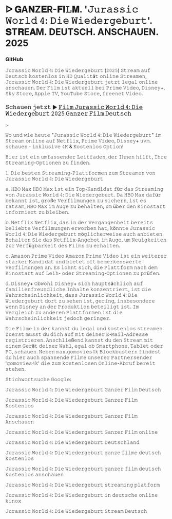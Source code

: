 # ᐅ 𝐆A𝐍Z𝐄R-𝐅𝐈𝙻𝐌. '𝙹𝚞𝚛𝚊𝚜𝚜𝚒𝚌 𝚆𝚘𝚛𝚕𝚍 𝟺: 𝙳𝚒𝚎 𝚆𝚒𝚎𝚍𝚎𝚛𝚐𝚎𝚋𝚞𝚛𝚝'. 𝐒T𝐑E𝐀M. DEUTSCH. ANSCHAUEN. 2025

### GitHub

𝙹𝚞𝚛𝚊𝚜𝚜𝚒𝚌 𝚆𝚘𝚛𝚕𝚍 𝟺: 𝙳𝚒𝚎 𝚆𝚒𝚎𝚍𝚎𝚛𝚐𝚎𝚋𝚞𝚛𝚝 (𝟸𝟶𝟸𝟻) 𝚂𝚝𝚛𝚎𝚊𝚖 𝚊𝚞𝚏 𝙳𝚎𝚞𝚝𝚜𝚌𝚑 𝚔𝚘𝚜𝚝𝚎𝚗𝚕𝚘𝚜 𝚒𝚗 𝙷𝙳 𝚀𝚞𝚊𝚕𝚒𝚝ä𝚝 𝚘𝚗𝚕𝚒𝚗𝚎 𝚂𝚝𝚛𝚎𝚊𝚖𝚎𝚗, 𝙹𝚞𝚛𝚊𝚜𝚜𝚒𝚌 𝚆𝚘𝚛𝚕𝚍 𝟺: 𝙳𝚒𝚎 𝚆𝚒𝚎𝚍𝚎𝚛𝚐𝚎𝚋𝚞𝚛𝚝 𝚓𝚎𝚝𝚣𝚝 𝚕𝚎𝚐𝚊𝚕 𝚘𝚗𝚕𝚒𝚗𝚎 𝚊𝚗𝚜𝚌𝚑𝚊𝚞𝚎𝚗. 𝙳𝚎𝚛 𝙵𝚒𝚕𝚖 𝚒𝚜𝚝 𝚊𝚔𝚝𝚞𝚎𝚕𝚕 𝚋𝚎𝚒 𝙿𝚛𝚒𝚖𝚎 𝚅𝚒𝚍𝚎𝚘, 𝙳𝚒𝚜𝚗𝚎𝚢+, 𝚂𝚔𝚢 𝚂𝚝𝚘𝚛𝚎, 𝙰𝚙𝚙𝚕𝚎 𝚃𝚅, 𝚈𝚘𝚞𝚃𝚞𝚋𝚎 𝚂𝚝𝚘𝚛𝚎, 𝚏𝚛𝚎𝚎𝚗𝚎𝚝 𝚅𝚒𝚍𝚎𝚘.

### 𝚂𝚌𝚑𝚊𝚞𝚎𝚗 𝚓𝚎𝚝𝚣𝚝 ▶ [𝙵𝚒𝚕𝚖 𝙹𝚞𝚛𝚊𝚜𝚜𝚒𝚌 𝚆𝚘𝚛𝚕𝚍 𝟺: 𝙳𝚒𝚎 𝚆𝚒𝚎𝚍𝚎𝚛𝚐𝚎𝚋𝚞𝚛𝚝 𝟸𝟶𝟸𝟻 𝙶𝚊𝚗𝚣𝚎𝚛 𝙵𝚒𝚕𝚖 𝙳𝚎𝚞𝚝𝚜𝚌𝚑](https://tinyurl.com/4dazwh2w)

:-

𝚆𝚘 𝚞𝚗𝚍 𝚠𝚒𝚎 𝚑𝚎𝚞𝚝𝚎 "𝙹𝚞𝚛𝚊𝚜𝚜𝚒𝚌 𝚆𝚘𝚛𝚕𝚍 𝟺: 𝙳𝚒𝚎 𝚆𝚒𝚎𝚍𝚎𝚛𝚐𝚎𝚋𝚞𝚛𝚝" 𝚒𝚖 𝚂𝚝𝚛𝚎𝚊𝚖 𝚘𝚗𝚕𝚒𝚗𝚎 𝚊𝚞𝚏 𝙽𝚎𝚝𝚏𝚕𝚒𝚡, 𝙿𝚛𝚒𝚖𝚎 𝚅𝚒𝚍𝚎𝚘, 𝙳𝚒𝚜𝚗𝚎𝚢+ 𝚞𝚟𝚖. 𝚜𝚌𝚑𝚊𝚞𝚎𝚗 - 𝚒𝚗𝚔𝚕𝚞𝚜𝚒𝚟𝚎 𝟺𝙺 & 𝙺𝚘𝚜𝚝𝚎𝚗𝚕𝚘𝚜 𝙾𝚙𝚝𝚒𝚘𝚗!

𝙷𝚒𝚎𝚛 𝚒𝚜𝚝 𝚎𝚒𝚗 𝚞𝚖𝚏𝚊𝚜𝚜𝚎𝚗𝚍𝚎𝚛 𝙻𝚎𝚒𝚝𝚏𝚊𝚍𝚎𝚗, 𝚍𝚎𝚛 𝙸𝚑𝚗𝚎𝚗 𝚑𝚒𝚕𝚏𝚝, 𝙸𝚑𝚛𝚎 𝚂𝚝𝚛𝚎𝚊𝚖𝚒𝚗𝚐-𝙾𝚙𝚝𝚒𝚘𝚗𝚎𝚗 𝚣𝚞 𝚏𝚒𝚗𝚍𝚎𝚗.

𝟷. 𝙳𝚒𝚎 𝚋𝚎𝚜𝚝𝚎𝚗 𝚂𝚝𝚛𝚎𝚊𝚖𝚒𝚗𝚐-𝙿𝚕𝚊𝚝𝚝𝚏𝚘𝚛𝚖𝚎𝚗 𝚣𝚞𝚖 𝚂𝚝𝚛𝚎𝚊𝚖𝚎𝚗 𝚟𝚘𝚗 𝙹𝚞𝚛𝚊𝚜𝚜𝚒𝚌 𝚆𝚘𝚛𝚕𝚍 𝟺: 𝙳𝚒𝚎 𝚆𝚒𝚎𝚍𝚎𝚛𝚐𝚎𝚋𝚞𝚛𝚝

𝚊. 𝙷𝙱𝙾 𝙼𝚊𝚡
𝙷𝙱𝙾 𝙼𝚊𝚡 𝚒𝚜𝚝 𝚎𝚒𝚗 𝚃𝚘𝚙-𝙺𝚊𝚗𝚍𝚒𝚍𝚊𝚝 𝚏ü𝚛 𝚍𝚊𝚜 𝚂𝚝𝚛𝚎𝚊𝚖𝚒𝚗𝚐 𝚟𝚘𝚗 𝙹𝚞𝚛𝚊𝚜𝚜𝚒𝚌 𝚆𝚘𝚛𝚕𝚍 𝟺: 𝙳𝚒𝚎 𝚆𝚒𝚎𝚍𝚎𝚛𝚐𝚎𝚋𝚞𝚛𝚝. 𝙳𝚊 𝙷𝙱𝙾 𝙼𝚊𝚡 𝚍𝚊𝚏ü𝚛 𝚋𝚎𝚔𝚊𝚗𝚗𝚝 𝚒𝚜𝚝, 𝚐𝚛𝚘ß𝚎 𝚅𝚎𝚛𝚏𝚒𝚕𝚖𝚞𝚗𝚐𝚎𝚗 𝚣𝚞 𝚜𝚒𝚌𝚑𝚎𝚛𝚗, 𝚒𝚜𝚝 𝚎𝚜 𝚛𝚊𝚝𝚜𝚊𝚖, 𝙷𝙱𝙾 𝙼𝚊𝚡 𝚒𝚖 𝙰𝚞𝚐𝚎 𝚣𝚞 𝚋𝚎𝚑𝚊𝚕𝚝𝚎𝚗, 𝚞𝚖 ü𝚋𝚎𝚛 𝚍𝚎𝚗 𝙺𝚒𝚗𝚘𝚜𝚝𝚊𝚛𝚝 𝚒𝚗𝚏𝚘𝚛𝚖𝚒𝚎𝚛𝚝 𝚣𝚞 𝚋𝚕𝚎𝚒𝚋𝚎𝚗.

𝚋. 𝙽𝚎𝚝𝚏𝚕𝚒𝚡
𝙽𝚎𝚝𝚏𝚕𝚒𝚡, 𝚍𝚊𝚜 𝚒𝚗 𝚍𝚎𝚛 𝚅𝚎𝚛𝚐𝚊𝚗𝚐𝚎𝚗𝚑𝚎𝚒𝚝 𝚋𝚎𝚛𝚎𝚒𝚝𝚜 𝚋𝚎𝚕𝚒𝚎𝚋𝚝𝚎 𝚅𝚎𝚛𝚏𝚒𝚕𝚖𝚞𝚗𝚐𝚎𝚗 𝚎𝚛𝚠𝚘𝚛𝚋𝚎𝚗 𝚑𝚊𝚝, 𝚔ö𝚗𝚗𝚝𝚎 𝙹𝚞𝚛𝚊𝚜𝚜𝚒𝚌 𝚆𝚘𝚛𝚕𝚍 𝟺: 𝙳𝚒𝚎 𝚆𝚒𝚎𝚍𝚎𝚛𝚐𝚎𝚋𝚞𝚛𝚝 𝚖ö𝚐𝚕𝚒𝚌𝚑𝚎𝚛𝚠𝚎𝚒𝚜𝚎 𝚊𝚞𝚌𝚑 𝚊𝚗𝚋𝚒𝚎𝚝𝚎𝚗. 𝙱𝚎𝚑𝚊𝚕𝚝𝚎𝚗 𝚂𝚒𝚎 𝚍𝚊𝚜 𝙽𝚎𝚝𝚏𝚕𝚒𝚡-𝙰𝚗𝚐𝚎𝚋𝚘𝚝 𝚒𝚖 𝙰𝚞𝚐𝚎, 𝚞𝚖 𝙽𝚎𝚞𝚒𝚐𝚔𝚎𝚒𝚝𝚎𝚗 𝚣𝚞𝚛 𝚅𝚎𝚛𝚏ü𝚐𝚋𝚊𝚛𝚔𝚎𝚒𝚝 𝚍𝚎𝚜 𝙵𝚒𝚕𝚖𝚜 𝚣𝚞 𝚎𝚛𝚑𝚊𝚕𝚝𝚎𝚗.

𝚌. 𝙰𝚖𝚊𝚣𝚘𝚗 𝙿𝚛𝚒𝚖𝚎 𝚅𝚒𝚍𝚎𝚘
𝙰𝚖𝚊𝚣𝚘𝚗 𝙿𝚛𝚒𝚖𝚎 𝚅𝚒𝚍𝚎𝚘 𝚒𝚜𝚝 𝚎𝚒𝚗 𝚠𝚎𝚒𝚝𝚎𝚛𝚎𝚛 𝚜𝚝𝚊𝚛𝚔𝚎𝚛 𝙺𝚊𝚗𝚍𝚒𝚍𝚊𝚝 𝚞𝚗𝚍 𝚋𝚒𝚎𝚝𝚎𝚝 𝚘𝚏𝚝 𝚋𝚎𝚖𝚎𝚛𝚔𝚎𝚗𝚜𝚠𝚎𝚛𝚝𝚎 𝚅𝚎𝚛𝚏𝚒𝚕𝚖𝚞𝚗𝚐𝚎𝚗 𝚊𝚗. 𝙴𝚜 𝚕𝚘𝚑𝚗𝚝 𝚜𝚒𝚌𝚑, 𝚍𝚒𝚎 𝙿𝚕𝚊𝚝𝚝𝚏𝚘𝚛𝚖 𝚗𝚊𝚌𝚑 𝚍𝚎𝚖 𝙺𝚒𝚗𝚘𝚜𝚝𝚊𝚛𝚝 𝚊𝚞𝚏 𝙻𝚎𝚒𝚑- 𝚘𝚍𝚎𝚛 𝚂𝚝𝚛𝚎𝚊𝚖𝚒𝚗𝚐-𝙾𝚙𝚝𝚒𝚘𝚗𝚎𝚗 𝚣𝚞 𝚙𝚛ü𝚏𝚎𝚗.

𝚍. 𝙳𝚒𝚜𝚗𝚎𝚢+
𝙾𝚋𝚠𝚘𝚑𝚕 𝙳𝚒𝚜𝚗𝚎𝚢+ 𝚜𝚒𝚌𝚑 𝚑𝚊𝚞𝚙𝚝𝚜ä𝚌𝚑𝚕𝚒𝚌𝚑 𝚊𝚞𝚏 𝚏𝚊𝚖𝚒𝚕𝚒𝚎𝚗𝚏𝚛𝚎𝚞𝚗𝚍𝚕𝚒𝚌𝚑𝚎 𝙸𝚗𝚑𝚊𝚕𝚝𝚎 𝚔𝚘𝚗𝚣𝚎𝚗𝚝𝚛𝚒𝚎𝚛𝚝, 𝚒𝚜𝚝 𝚍𝚒𝚎 𝚆𝚊𝚑𝚛𝚜𝚌𝚑𝚎𝚒𝚗𝚕𝚒𝚌𝚑𝚔𝚎𝚒𝚝, 𝚍𝚊𝚜𝚜 𝙹𝚞𝚛𝚊𝚜𝚜𝚒𝚌 𝚆𝚘𝚛𝚕𝚍 𝟺: 𝙳𝚒𝚎 𝚆𝚒𝚎𝚍𝚎𝚛𝚐𝚎𝚋𝚞𝚛𝚝 𝚍𝚘𝚛𝚝 𝚣𝚞 𝚜𝚎𝚑𝚎𝚗 𝚒𝚜𝚝, 𝚐𝚎𝚛𝚒𝚗𝚐, 𝚒𝚗𝚜𝚋𝚎𝚜𝚘𝚗𝚍𝚎𝚛𝚎 𝚠𝚎𝚗𝚗 𝙳𝚒𝚜𝚗𝚎𝚢 𝚊𝚗 𝚍𝚎𝚛 𝙿𝚛𝚘𝚍𝚞𝚔𝚝𝚒𝚘𝚗 𝚋𝚎𝚝𝚎𝚒𝚕𝚒𝚐𝚝 𝚒𝚜𝚝. 𝙸𝚖 𝚅𝚎𝚛𝚐𝚕𝚎𝚒𝚌𝚑 𝚣𝚞 𝚊𝚗𝚍𝚎𝚛𝚎𝚗 𝙿𝚕𝚊𝚝𝚝𝚏𝚘𝚛𝚖𝚎𝚗 𝚒𝚜𝚝 𝚍𝚒𝚎 𝚆𝚊𝚑𝚛𝚜𝚌𝚑𝚎𝚒𝚗𝚕𝚒𝚌𝚑𝚔𝚎𝚒𝚝 𝚓𝚎𝚍𝚘𝚌𝚑 𝚐𝚎𝚛𝚒𝚗𝚐𝚎𝚛.

𝙳𝚒𝚎 𝙵𝚒𝚕𝚖𝚎 𝚒𝚗 𝚍𝚎𝚛 𝚔𝚊𝚗𝚗𝚜𝚝 𝚍𝚞 𝚕𝚎𝚐𝚊𝚕 𝚞𝚗𝚍 𝚔𝚘𝚜𝚝𝚎𝚗𝚕𝚘𝚜 𝚜𝚝𝚛𝚎𝚊𝚖𝚎𝚗. 𝚉𝚞𝚎𝚛𝚜𝚝 𝚖𝚞𝚜𝚜𝚝 𝚍𝚞 𝚍𝚒𝚌𝚑 𝚊𝚞𝚏 𝚖𝚒𝚝 𝚍𝚎𝚒𝚗𝚎𝚛 𝙴-𝙼𝚊𝚒𝚕-𝙰𝚍𝚛𝚎𝚜𝚜𝚎 𝚛𝚎𝚐𝚒𝚜𝚝𝚛𝚒𝚎𝚛𝚎𝚗. 𝙰𝚗𝚜𝚌𝚑𝚕𝚒𝚎ß𝚎𝚗𝚍 𝚔𝚊𝚗𝚗𝚜𝚝 𝚍𝚞 𝚍𝚎𝚗 𝚂𝚝𝚛𝚎𝚊𝚖 𝚖𝚒𝚝 𝚎𝚒𝚗𝚎𝚖 𝙶𝚎𝚛ä𝚝 𝚍𝚎𝚒𝚗𝚎𝚛 𝚆𝚊𝚑𝚕, 𝚎𝚐𝚊𝚕 𝚘𝚋 𝚂𝚖𝚊𝚛𝚝𝚙𝚑𝚘𝚗𝚎, 𝚃𝚊𝚋𝚕𝚎𝚝 𝚘𝚍𝚎𝚛 𝙿𝙲, 𝚜𝚌𝚑𝚊𝚞𝚎𝚗. 𝙽𝚎𝚋𝚎𝚗 𝚖𝚊𝚡.𝚐𝚘𝚖𝚘𝚟𝚒𝚎𝚜𝟺𝚔 𝙱𝚕𝚘𝚌𝚔𝚋𝚞𝚜𝚝𝚎𝚛𝚗 𝚏𝚒𝚗𝚍𝚎𝚜𝚝 𝚍𝚞 𝚑𝚒𝚎𝚛 𝚊𝚞𝚌𝚑 𝚜𝚙𝚊𝚗𝚗𝚎𝚗𝚍𝚎 𝙵𝚒𝚕𝚖𝚎 𝚞𝚗𝚜𝚎𝚛𝚎𝚛 𝙿𝚊𝚛𝚝𝚗𝚎𝚛𝚜𝚎𝚗𝚍𝚎𝚛 '𝚐𝚘𝚖𝚘𝚟𝚒𝚎𝚜𝟺𝚔' 𝚍𝚒𝚎 𝚣𝚞𝚖 𝚔𝚘𝚜𝚝𝚎𝚗𝚕𝚘𝚜𝚎𝚗 𝙾𝚗𝚕𝚒𝚗𝚎-𝙰𝚋𝚛𝚞𝚏 𝚋𝚎𝚛𝚎𝚒𝚝 𝚜𝚝𝚎𝚑𝚎𝚗.

𝚂𝚝𝚒𝚌𝚑𝚠𝚘𝚛𝚝𝚜𝚞𝚌𝚑𝚎 𝙶𝚘𝚘𝚐𝚕𝚎:

𝙹𝚞𝚛𝚊𝚜𝚜𝚒𝚌 𝚆𝚘𝚛𝚕𝚍 𝟺: 𝙳𝚒𝚎 𝚆𝚒𝚎𝚍𝚎𝚛𝚐𝚎𝚋𝚞𝚛𝚝 𝙶𝚊𝚗𝚣𝚎𝚛 𝙵𝚒𝚕𝚖 𝙳𝚎𝚞𝚝𝚜𝚌𝚑

𝙹𝚞𝚛𝚊𝚜𝚜𝚒𝚌 𝚆𝚘𝚛𝚕𝚍 𝟺: 𝙳𝚒𝚎 𝚆𝚒𝚎𝚍𝚎𝚛𝚐𝚎𝚋𝚞𝚛𝚝 𝙶𝚊𝚗𝚣𝚎𝚛 𝙵𝚒𝚕𝚖 𝙺𝚘𝚜𝚝𝚎𝚗𝚕𝚘𝚜 

𝙹𝚞𝚛𝚊𝚜𝚜𝚒𝚌 𝚆𝚘𝚛𝚕𝚍 𝟺: 𝙳𝚒𝚎 𝚆𝚒𝚎𝚍𝚎𝚛𝚐𝚎𝚋𝚞𝚛𝚝 𝙶𝚊𝚗𝚣𝚎𝚛 𝙵𝚒𝚕𝚖 𝙰𝚗𝚜𝚌𝚑𝚊𝚞𝚎𝚗

𝙹𝚞𝚛𝚊𝚜𝚜𝚒𝚌 𝚆𝚘𝚛𝚕𝚍 𝟺: 𝙳𝚒𝚎 𝚆𝚒𝚎𝚍𝚎𝚛𝚐𝚎𝚋𝚞𝚛𝚝 𝙶𝚊𝚗𝚣𝚎𝚛 𝙵𝚒𝚕𝚖 𝚘𝚗𝚕𝚒𝚗𝚎

𝙹𝚞𝚛𝚊𝚜𝚜𝚒𝚌 𝚆𝚘𝚛𝚕𝚍 𝟺: 𝙳𝚒𝚎 𝚆𝚒𝚎𝚍𝚎𝚛𝚐𝚎𝚋𝚞𝚛𝚝 𝙳𝚎𝚞𝚝𝚜𝚌𝚑𝚕𝚊𝚗𝚍

𝙹𝚞𝚛𝚊𝚜𝚜𝚒𝚌 𝚆𝚘𝚛𝚕𝚍 𝟺: 𝙳𝚒𝚎 𝚆𝚒𝚎𝚍𝚎𝚛𝚐𝚎𝚋𝚞𝚛𝚝 𝚐𝚊𝚗𝚣𝚎 𝚏𝚒𝚕𝚖𝚎 𝚍𝚎𝚞𝚝𝚜𝚌𝚑 𝚔𝚘𝚜𝚝𝚎𝚗𝚕𝚘𝚜

𝙹𝚞𝚛𝚊𝚜𝚜𝚒𝚌 𝚆𝚘𝚛𝚕𝚍 𝟺: 𝙳𝚒𝚎 𝚆𝚒𝚎𝚍𝚎𝚛𝚐𝚎𝚋𝚞𝚛𝚝 𝚐𝚊𝚗𝚣𝚎𝚛 𝚏𝚒𝚕𝚖 𝚍𝚎𝚞𝚝𝚜𝚌𝚑 𝚔𝚘𝚜𝚝𝚎𝚗𝚕𝚘𝚜 𝚊𝚗𝚜𝚌𝚑𝚊𝚞𝚎𝚗

𝙹𝚞𝚛𝚊𝚜𝚜𝚒𝚌 𝚆𝚘𝚛𝚕𝚍 𝟺: 𝙳𝚒𝚎 𝚆𝚒𝚎𝚍𝚎𝚛𝚐𝚎𝚋𝚞𝚛𝚝 𝚜𝚝𝚛𝚎𝚊𝚖𝚒𝚗𝚐 𝚙𝚕𝚊𝚝𝚏𝚘𝚛𝚖

𝙹𝚞𝚛𝚊𝚜𝚜𝚒𝚌 𝚆𝚘𝚛𝚕𝚍 𝟺: 𝙳𝚒𝚎 𝚆𝚒𝚎𝚍𝚎𝚛𝚐𝚎𝚋𝚞𝚛𝚝 𝚒𝚗 𝚍𝚎𝚞𝚝𝚜𝚌𝚑𝚎 𝚘𝚗𝚕𝚒𝚗𝚎 𝚔𝚒𝚗𝚘𝚡 

𝙹𝚞𝚛𝚊𝚜𝚜𝚒𝚌 𝚆𝚘𝚛𝚕𝚍 𝟺: 𝙳𝚒𝚎 𝚆𝚒𝚎𝚍𝚎𝚛𝚐𝚎𝚋𝚞𝚛𝚝 𝚂𝚝𝚛𝚎𝚊𝚖 𝙳𝚎𝚞𝚝𝚜𝚌𝚑

